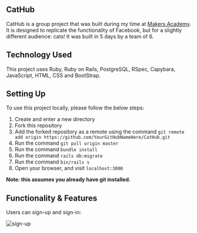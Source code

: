 ## CatHub

CatHub is a group project that was built during my time at [Makers Academy](http://www.makersacademy.com/career-support/). It is designed to replicate the functionality of Facebook, but for a slightly different audience: cats! It was built in 5 days by a team of 6.

## Technology Used

This project uses Ruby, Ruby on Rails, PostgreSQL, RSpec, Capybara, JavaScript, HTML, CSS and BootStrap.

## Setting Up

To use this project locally, please follow the below steps:

1. Create and enter a new directory
2. Fork this repository
3. Add the forked repository as a remote using the command `git remote add origin https://github.com/YourGitHubNameHere/CatHub.git`
4. Run the command `git pull origin master`
5. Run the command `bundle install`
6. Run the command `rails db:migrate`
7. Run the command `bin/rails s`
8. Open your browser, and visit `localhost:3000`

**Note: this assumes you already have git installed.**

## Functionality & Features

Users can sign-up and sign-in:

![sign-up](http://imgur.com/a/o9Hzn "Sign Up Page")
